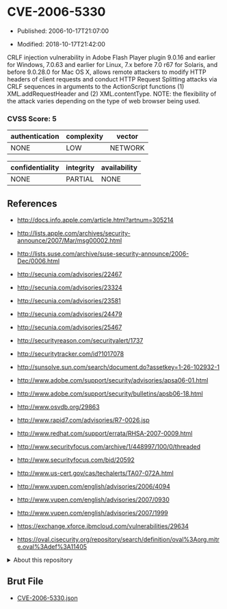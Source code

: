 # CVE-2006-5330

- Published: 2006-10-17T21:07:00

- Modified: 2018-10-17T21:42:00

CRLF injection vulnerability in Adobe Flash Player plugin 9.0.16 and earlier for Windows, 7.0.63 and earlier for Linux, 7.x before 7.0 r67 for Solaris, and before 9.0.28.0 for Mac OS X, allows remote attackers to modify HTTP headers of client requests and conduct HTTP Request Splitting attacks via CRLF sequences in arguments to the ActionScript functions (1) XML.addRequestHeader and (2) XML.contentType.  NOTE: the flexibility of the attack varies depending on the type of web browser being used.

### CVSS Score: **5**

| authentication | complexity | vector |
| --- | --- | --- |
| NONE | LOW | NETWORK |

| confidentiality | integrity | availability |
| --- | --- | --- |
| NONE | PARTIAL | NONE |

## References

* http://docs.info.apple.com/article.html?artnum=305214

* http://lists.apple.com/archives/security-announce/2007/Mar/msg00002.html

* http://lists.suse.com/archive/suse-security-announce/2006-Dec/0006.html

* http://secunia.com/advisories/22467

* http://secunia.com/advisories/23324

* http://secunia.com/advisories/23581

* http://secunia.com/advisories/24479

* http://secunia.com/advisories/25467

* http://securityreason.com/securityalert/1737

* http://securitytracker.com/id?1017078

* http://sunsolve.sun.com/search/document.do?assetkey=1-26-102932-1

* http://www.adobe.com/support/security/advisories/apsa06-01.html

* http://www.adobe.com/support/security/bulletins/apsb06-18.html

* http://www.osvdb.org/29863

* http://www.rapid7.com/advisories/R7-0026.jsp

* http://www.redhat.com/support/errata/RHSA-2007-0009.html

* http://www.securityfocus.com/archive/1/448997/100/0/threaded

* http://www.securityfocus.com/bid/20592

* http://www.us-cert.gov/cas/techalerts/TA07-072A.html

* http://www.vupen.com/english/advisories/2006/4094

* http://www.vupen.com/english/advisories/2007/0930

* http://www.vupen.com/english/advisories/2007/1999

* https://exchange.xforce.ibmcloud.com/vulnerabilities/29634

* https://oval.cisecurity.org/repository/search/definition/oval%3Aorg.mitre.oval%3Adef%3A11405

<details>
<summary>About this repository</summary> 

  This repository is part of the project [Live Hack CVE](https://github.com/Live-Hack-CVE). Main website can be found [www.live-hack.org](https://www.live-hack.org) 
  
  Made by [Sn0wAlice](https://github.com/Sn0wAlice) for the people that care about security and need to have a feed of the latest CVEs. Hope you enjoy it, don't forget to star the repo and follow me on [Twitter](https://twitter.com/Sn0wAlice) and [Github](https://github.com/Sn0wAlice). And that is my [personnal website](https://www.alice-snow.me/)

  - [Home Page](https://github.com/Live-Hack-CVE)
  - [Framework](https://github.com/Live-Hack-CVE/cve-framework)
  - [CVE database](https://github.com/Live-Hack-CVE/full_database)
  - [Changelog](https://github.com/Live-Hack-CVE/Changelog)
</details>

## Brut File

* [CVE-2006-5330.json](https://raw.githubusercontent.com/Live-Hack-CVE/full_database/main/cves/2006/CVE-2006-5330.json)

